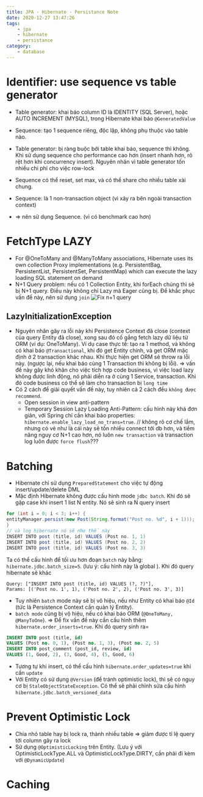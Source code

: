 ```yaml
---
title: JPA - Hibernate - Persistance Note
date: 2020-12-27 13:47:26
tags:
    - jpa
    - hibernate
    - persistance
category: 
    - database
---
```

# Identifier: use sequence vs table generator
- Table generator: khai báo column ID là IDENTITY (SQL Server), hoặc AUTO INCREMENT (MYSQL), trong Hibernate khai báo `@GeneratedValue` 
- Sequence: tạo 1 sequence riêng, độc lập, không phụ thuộc vào table nào.

- Table generator: bị ràng buộc bởi table khai báo, sequence thì không. Khi sử dụng sequence cho performance cao hơn (insert nhanh hơn, rõ rệt hơn khi concurrency insert). Nguyên nhân vì table generator tốn nhiều chi phí cho việc row-lock
- Sequence có thể reset, set max, và có thể share cho nhiều table xài chung. 
- Sequence: là 1 non-transaction object (vì xảy ra bên ngoài transaction context)
- => nên sử dụng Sequence. (vì có benchmark cao hơn)

# FetchType LAZY
- For @OneToMany and @ManyToMany associations, Hibernate uses its own collection Proxy implementations (e.g. PersistentBag, PersistentList, PersistentSet, PersistentMap) which can execute the lazy loading SQL statement on demand
- N+1 Query problem: nếu có 1 Collection Entity, khi forEach chúng thì sẽ bị N+1 query. Điều này không chỉ Lazy mà Eager cũng bị. Để khắc phục vấn đề này, nên sử dụng `join`
![Fix n+1 query](https://tungexplorer.s3.ap-southeast-1.amazonaws.com/persistence/sqldb/Fix_N1_Query.JPG)
## LazyInitializationException
- Nguyên nhân gây ra lỗi này khi Persistence Context đã close (context của query Entity đã close), xong sau đó cố gắng fetch lazy dữ liệu từ ORM (ví dụ: OneToMany). Ví dụ case thực tế: tạo ra 1 method, và không có khai báo `@Transactional`, khi đó get Entity chính, và get ORM mặc định ở 2 transaction khác nhau. Khi thực hiện get ORM sẽ throw ra lỗi này. (ngược lại, nếu khai báo cùng 1 Transaction thì không bị lỗi). => vấn đề này gây khó khăn cho việc tích hợp code business, vì việc load lazy không được linh động, nó phải diễn ra ở cùng 1 Service, transaction. Khi đó code business có thể sẽ làm cho transaction bị `long time`
- Có 2 cách để giải quyết vấn đề này, tuy nhiên cả 2 cách đều `không được recommend`. 
    - Open session in view anti-pattern
    - Temporary Session Lazy Loading Anti-Pattern: cấu hình này khá đơn giản, với Spring chỉ cần khai báo properties: `hibernate.enable_lazy_load_no_trans=true`. // không rõ cơ chế lắm, nhưng có vẻ như là cái này sẽ tốn nhiều connect tới db hơn, và tiềm năng nguy cơ N+1 cao hơn, nó luôn `new transaction` và transaction log luôn được `force flush`???

# Batching
- Hibernate chỉ sử dụng `PreparedStatement` cho việc tự động insert/update/delete DML
- Mặc định Hibernate không được cấu hình mode `jdbc batch`. Khi đó sẽ gặp case khi insert 1 list N entity. Nó sẽ sinh ra N query insert
```java
for (int i = 0; i < 3; i++) {
entityManager.persist(new Post(String.format("Post no. %d", i + 1)));
}
// và log hibernate nó sẽ như thế này
INSERT INTO post (title, id) VALUES (Post no. 1, 1)
INSERT INTO post (title, id) VALUES (Post no. 2, 2)
INSERT INTO post (title, id) VALUES (Post no. 3, 3)
```
Ta có thể cấu hình để tối ưu hơn đoạn `batch` này bằng: `hibernate.jdbc.batch_size=5`. (lưu ý: cấu hình này là global ). Khi đó query hibernate sẽ khác
```
Query: ["INSERT INTO post (title, id) VALUES (?, ?)"],
Params: [('Post no. 1', 1), ('Post no. 2', 2), ('Post no. 3', 3)]
```
- Tuy nhiên `batch` mode này sẽ bị vô hiệu, nếu như Entity có khai báo `@Id` (tức là Persistence Context cần quản lý Entity).
- `batch mode` cũng bị vộ hiệu, nếu có khai báo ORM (`@OneToMany, @ManyToOne`). => Để fix vấn đề này cần cấu hình thêm `hibernate.order_inserts=true`. Khi đó query sinh ra=
```sql
INSERT INTO post (title, id)
VALUES (Post no. 0, 1), (Post no. 1, 3), (Post no. 2, 5)
INSERT INTO post_comment (post_id, review, id)
VALUES (1, Good, 2), (3, Good, 4), (5, Good, 6)
```
- Tương tự khi insert, có thể cấu hình `hibernate.order_updates=true` khi cần `update`
- Với Entity có sử dụng `@Version` (để tránh optimistic lock), thì sẽ có nguy cơ bị `StaleObjectStateException`. Có thể sẽ phải chỉnh sửa cấu hình `hibernate.jdbc.batch_versioned_data`

# Prevent Optimistic Lock
- Chia nhỏ table hay bị lock ra, thành nhiều table => giảm được tỉ lệ query tới column gây ra lock
- Sử dụng `@OptimisticLocking` trên Entity. (Lưu ý với OptimisticLockType.ALL và OptimisticLockType.DIRTY, cần phải đi kèm với `@DynamicUpdate`)

# Caching